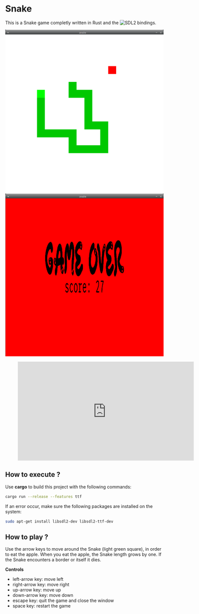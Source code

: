 # Snake

This is a Snake game completly written in Rust and the ![SDL2 bindings](https://github.com/Rust-SDL2/rust-sdl2).

![snake_img](img/snake.png)
![game_over](img/gameover.png)

<figure class="video_container">
<iframe width="560" height="315" src="https://www.youtube.com/embed/Heaoez-ZWxA" title="YouTube video player" frameborder="0" allow="accelerometer; autoplay; clipboard-write; encrypted-media; gyroscope; picture-in-picture" allowfullscreen></iframe>
</figure>

## How to execute ?

Use **cargo** to build this project with the following commands:
```bash
cargo run --release --features ttf
```

If an error occur, make sure the following packages are installed on the system:
```bash
sudo apt-get install libsdl2-dev libsdl2-ttf-dev
```

## How to play ?

Use the arrow keys to move around the Snake (light green square), in order to eat the apple. When you eat the apple, the Snake length grows by one. If the Snake encounters a border or itself it dies.

**Controls**
* left-arrow key: move left
* right-arrow key: move right
* up-arrow key: move up
* down-arrow key: move down
* escape key: quit the game and close the window
* space key: restart the game
